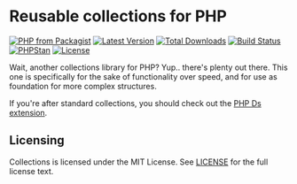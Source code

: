 # Reusable collections for PHP

[![PHP from Packagist](https://img.shields.io/packagist/php-v/decodelabs/collections?style=flat-square)](https://packagist.org/packages/decodelabs/collections)
[![Latest Version](https://img.shields.io/packagist/v/decodelabs/collections.svg?style=flat-square)](https://packagist.org/packages/decodelabs/collections)
[![Total Downloads](https://img.shields.io/packagist/dt/decodelabs/collections.svg?style=flat-square)](https://packagist.org/packages/decodelabs/collections)
[![Build Status](https://img.shields.io/travis/com/decodelabs/collections/master.svg?style=flat-square)](https://travis-ci.org/decodelabs/collections)
[![PHPStan](https://img.shields.io/badge/PHPStan-enabled-44CC11.svg?longCache=true&style=flat-square)](https://github.com/phpstan/phpstan)
[![License](https://img.shields.io/packagist/l/decodelabs/collections?style=flat-square)](https://packagist.org/packages/decodelabs/collections)

Wait, another collections library for PHP?
Yup.. there's plenty out there. This one is specifically for the sake of functionality over speed, and for use as foundation for more complex structures.

If you're after standard collections, you should check out the [PHP Ds extension](https://www.php.net/manual/en/book.ds.php).

## Licensing
Collections is licensed under the MIT License. See [LICENSE](./LICENSE) for the full license text.
